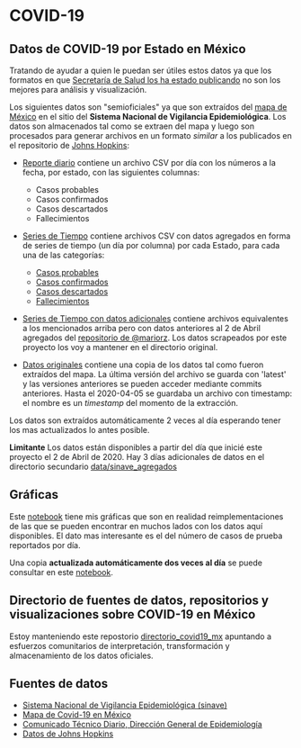 # COVID-19 

## Datos de COVID-19 por Estado en México

Tratando de ayudar a quien le puedan ser útiles estos datos ya que los formatos en que [Secretaría de Salud los ha estado publicando](https://www.gob.mx/salud/documentos/coronavirus-covid-19-comunicado-tecnico-diario-238449) 
no son los mejores para análisis y visualización.

Los siguientes datos son "semioficiales" ya que son extraídos del [mapa de México](https://ncov.sinave.gob.mx/mapa.aspx) 
en el sitio del **Sistema Nacional de Vigilancia Epidemiológica**. Los datos son almacenados tal como se extraen
del mapa y luego son procesados para generar archivos en un formato *similar* a los publicados en el repositorio de 
[Johns Hopkins](https://github.com/CSSEGISandData/COVID-19/tree/master/csse_covid_19_data/csse_covid_19_time_series):

- [Reporte diario](data/sinave/reporte_diario) contiene un archivo CSV por día con los números
a la fecha, por estado, con las siguientes columnas:
    - Casos probables
    - Casos confirmados
    - Casos descartados
    - Fallecimientos
    
- [Series de Tiempo](data/sinave/series_tiempo) contiene archivos CSV con datos agregados en forma de series 
de tiempo (un día por columna) por cada Estado, para cada una de las categorías:
    - [Casos probables](data/sinave/series_tiempo/serie_tiempo_probables.csv)
    - [Casos confirmados](data/sinave/series_tiempo/serie_tiempo_confirmados.csv)
    - [Casos descartados](data/sinave/series_tiempo/serie_tiempo_descartados.csv)
    - [Fallecimientos](data/sinave/series_tiempo/serie_tiempo_muertos.csv)

- [Series de Tiempo con datos adicionales](data/sinave_agregados/series_tiempo) contiene archivos equivalentes a los 
mencionados arriba pero con datos anteriores al 2 de Abril agregados del [repositorio de @mariorz](https://github.com/mariorz/covid19-mx-time-series). 
Los datos scrapeados por este proyecto los voy a mantener en el directorio original. 
- [Datos originales](data/sinave/fuente) contiene una copia de los datos tal como fueron extraídos del mapa. 
La última versión del archivo se guarda con 'latest' y las versiones anteriores se pueden acceder mediante commits anteriores. 
Hasta el 2020-04-05 se guardaba un archivo con timestamp: el nombre es un *timestamp* del momento de la extracción. 
    
Los datos son extraídos automáticamente 2 veces al día esperando tener los mas actualizados lo antes posible. 

**Limitante** Los datos están disponibles a partir del día que inicié este proyecto el 2 de Abril de 2020. 
Hay 3 días adicionales de datos en el directorio secundario [data/sinave_agregados]()


## Gráficas

Este [notebook](covid.ipynb) tiene mis gráficas que son en realidad reimplementaciones de las que se pueden encontrar en muchos lados con los datos aquí disponibles. El dato mas interesante es el del número de casos de prueba reportados por día.

Una copia **actualizada automáticamente dos veces al día** se puede consultar en este [notebook](covid.nbconvert.ipynb).

## Directorio de fuentes de datos, repositorios y visualizaciones sobre COVID-19 en México

Estoy manteniendo este repostorio [directorio_covid19_mx](https://eduardofv.github.io/directorio_covid19_mx/) apuntando a esfuerzos comunitarios de interpretación, transformación y almacenamiento de los datos oficiales. 

## Fuentes de datos 

- [Sistema Nacional de Vigilancia Epidemiológica (sinave)](https://ncov.sinave.gob.mx/)
- [Mapa de Covid-19 en México](https://ncov.sinave.gob.mx/mapa.aspx)
- [Comunicado Técnico Diario, Dirección General de Epidemiología](https://www.gob.mx/salud/documentos/coronavirus-covid-19-comunicado-tecnico-diario-238449)
- [Datos de Johns Hopkins](https://github.com/CSSEGISandData/COVID-19/tree/master/csse_covid_19_data/csse_covid_19_time_series)
